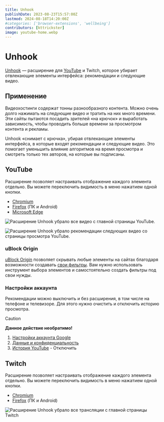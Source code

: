 ```yaml
---
title: Unhook
publishDate: 2023-08-23T15:57:00Z
lastmod: 2024-08-18T14:20:00Z
#categories: ['browser-extensions', 'wellbeing']
contributors: [kttrickster]
image: youtube-home.webp
---
```


# Unhook

[Unhook] — расширение для [YouTube] и Twitch, которое убирает отвлекающие элементы
интерфейса: рекомендации и следующие видео.

[Unhook]: https://unhook.app
[YouTube]: /wiki/youtube

<!--more-->

## Применение

Видеохостинги содержат тонны разнообразного контента. Можно очень долго
нажимать на следующие видео и тратить на них много времени. Эти сайты пытаются
посадить зрителей «на крючок» и выработать зависимость, чтобы проводить больше
времени за просмотром контента и рекламы.

Unhook «снимает с крючка», убирая отвлекающие элементы интерфейса, в которые
входят рекомендации и следующие видео. Это помогает уменьшить влияние алгоритмов
на время просмотра и смотреть только тех авторов, на которые вы подписаны.

## YouTube

Расширение позволяет настраивать отображение каждого элемента отдельно. Вы
можете переключить видимость в меню нажатием одной кнопки.

- [Chromium](https://chromewebstore.google.com/detail/khncfooichmfjbepaaaebmommgaepoid)
- [Firefox](https://addons.mozilla.org/firefox/addon/youtube-recommended-videos)
(ПК и Android)
- [Microsoft Edge](https://microsoftedge.microsoft.com/addons/detail/hebpjnnclppdnfghdnmhgdljmjpfhggk)

![Расширение Unhook убрало все видео с главной страницы
YouTube.](youtube-home.webp)

![Расширение Unhook убрало рекомендации следующих видео со страницы просмотра
YouTube.](youtube-video.webp)

### uBlock Origin

[uBlock Origin](/wiki/ublock-origin) позволяет скрывать любые элементы на
сайтах благодаря возможности создавать
[свои фильтры](/wiki/ublock-origin#свои-фильтры). Вам нужно использовать
инструмент выбора элементов и самостоятельно создать фильтры под свои нужды.

### Настройки аккаунта

Рекомендации можно выключить и без расширения, в том числе на телефоне и
телевизоре. Для этого нужно очистить и отключить историю просмотра.

> [!caution]
> **Данное действие необратимо!**
>
> 1. [Настройки аккаунта Google](https://myaccount.google.com)
> 2. [Данные и конфиденциальность](https://myaccount.google.com/data-and-privacy)
> 3. [История YouTube](https://myactivity.google.com/activitycontrols?settings=youtube) - Отключить

## Twitch

Расширение позволяет настраивать отображение каждого элемента отдельно. Вы
можете переключить видимость в меню нажатием одной кнопки.

- [Chromium](https://chromewebstore.google.com/detail/kgoadafofbfjlfofcogilchhnabiffnh)
- [Firefox](https://addons.mozilla.org/firefox/addon/remove-twitch-recommendations)
(ПК и Android)

![Расширение Unhook убрало все трансляции с главной страницы Twitch](twitch.webp)
